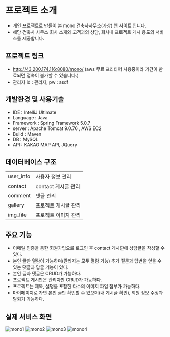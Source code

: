 # 프로젝트 소개

- 개인 프로젝트로 만들어 본 mono 건축사사무소(가상) 웹 사이트 입니다.
- 해당 건축사 사무소 회사 소개와 고객과의 상담, 회사내 프로젝트 게시 용도의 서비스를 제공합니다.

## 프로젝트 링크
- http://43.200.174.116:8080/mono/ (aws 무료 프리티어 사용중이라 기간이 만료되면 접속이 불가할 수 있습니다.)
- 관리자 id : 관리자, pw : asdf

## 개발환경 및 사용기술
- IDE : IntelliJ Ultimate
- Language : Java
- Framework : Spring Framework 5.0.7
- server : Apache Tomcat 9.0.76 , AWS EC2
- Build : Maven
- DB : MySQL
- API : KAKAO MAP API, JQuery

## 데이터베이스 구조
<table>
  <tr>
    <td>user_info</td>
    <td>사용자 정보 관리</td>
  </tr>
   <tr>
    <td>contact</td>
    <td>contact 게시글 관리</td>
  </tr>
   <tr>
    <td>comment</td>
    <td>댓글 관리</td>
  </tr>
   <tr>
    <td>gallery</td>
    <td>프로젝트 게시글 관리</td>
  </tr>
  <tr>
    <td>img_file</td>
    <td>프로젝트 이미지 관리</td>
  </tr>
</table>

## 주요 기능
- 이메일 인증을 통한 회원가입으로 로그인 후 contact 게시판에 상담글을 작성할 수 있다.
- 본인 글만 열람이 가능하며(관리자는 모두 열람 가능) 추가 질문과 답변을 얻을 수 있는 댓글과 답글 기능이 있다.
- 본인 글과 댓글은 CRUD가 가능하다.
- 프로젝트 게시판은 관리자만 CRUD가 가능하다.
- 프로젝트는 제목, 설명을 포함한 다수의 이미지 파일 첨부가 가능하다.
- 마이페이지로 가면 본인 글만 확인할 수 있으며(내 게시글 확인), 회원 정보 수정과 탈퇴가 가능하다.

## 실제 서비스 화면
![mono1](https://github.com/AtTheee/spring_mono/assets/139583539/1ccf8e12-9971-477e-a982-8393ce354a4c)
![mono2](https://github.com/AtTheee/spring_mono/assets/139583539/1b419b8f-b240-46dc-bd38-215968903648)
![mono3](https://github.com/AtTheee/spring_mono/assets/139583539/0b937af4-dbf8-47d4-bb12-460fe66719bc)
![mono4](https://github.com/AtTheee/spring_mono/assets/139583539/1b93ee5f-4e2c-4f4e-a689-01ea00879453)
